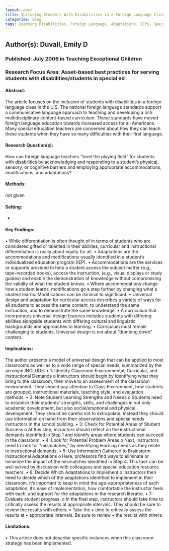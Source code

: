 ```yaml
---
layout: post
title: Including Students With Disabilities in a Foreign Language Class.
categories: Blog
tags: Learning Disabilities, Foreign Language, Adaptations, IEPs, Special Education Resource Teachers, Inclusion, Diversity, Accommodations, Development, Social and Emotional Development
---
```


## Author(s): Duvall, Emily D

### Published: July 2006 in Teaching Exceptional Children

### Research Focus Area: Asset-based best practices for serving students with disabilities/students in special ed

#### Abstract:
The article focuses on the inclusion of students with disabilities in a foreign language class in the U.S. The national foreign language standards support a communicative language approach to teaching and developing a rich multidisciplinary content-based curriculum. These standards have moved foreign language education towards increased access for all Americans. Many special education teachers are concerned about how they can teach these students when they have so many difficulties with their first language.


#### Research Question(s):
 How can foreign language teachers “level the playing field” for students with disabilities by acknowledging and responding to a student’s physical, sensory, or cognitive barriers and employing appropriate accommodations, modifications, and adaptations?


#### Methods:
not given


#### Setting:
-


#### Key Findings:
• While differentiation is often thought of in terms of students who are considered gifted or talented in their abilities, curricular and instructional differentiation is really about equity for all. • Adaptations are the accommodations and modifications usually identified in a student’s individualized education program (IEP). • Accommodations are the services or supports provided to help a student access the subject matter (e.g., tape-recorded books), access the instruction, (e.g., visual displays or study guides) and enable the demonstration of knowledge without compromising the validity of what the student knows. • Where accommodations change how a student learns, modifications go a step further by changing what a student learns. Modifications can be minimal to significant. • Universal design and adaptation for curricular access describes a variety of ways for all students to access the same content, to understand the same instruction, and to demonstrate the same knowledge. • A curriculum that incorporates universal design features includes students with differing abilities alongside students with differing cultural and linguistic backgrounds and approaches to learning. • Curriculum must remain challenging to students. Universal design is not about “dumbing down” content. 


#### Implications:
The author presents a model of universal design that can be applied to most classrooms as well as to a wide range of special needs, summarized by the acronym INCLUDE: • 1: Identify Classroom Environmental, Curricular, and Instructional Demands o Instructors should begin by identifying what they bring to the classroom, then move to an assessment of the classroom environment. They should pay attention to Class Environment, how students are grouped, instructional materials, teaching style, and evaluation methods. • 2: Note Student Learning Strengths and Needs o Students need to establish their students’ strengths, skills, and challenges in not only academic development, but also social/emotional and physical development. They should be careful not to extrapolate; instead they should use information on hand from their observations and special needs instructors in the school building. • 3: Check for Potential Areas of Student Success o At this step, insructors should reflect on the instructional demands identified in Step 1 and identify areas where students can succeed in the classroom. • 4: Look for Potential Problem Areas o Next, instructors need to look for "mismatches," by identifying learning needs as they relate to instructional demands. • 5: Use Information Gathered to Brainstorm Instructional Adaptations o Here, professors find ways to eliminate or minimize the impact of the mismatches identified in Step 4. This task can be well served by discussion with colleagues and special education resource teachers. • 6: Decide Which Adaptations to Implement o Instructors then need to decide which of the adaptations identified to implement in their classroom. It’s important to keep in mind the age-appropriateness of each adaptation, it’s ease of implementation, how comfortable the instructor feels with each, and support for the adaptations in the research literatre. • 7: Evaluate student progress. o In the final step, instructors should take time to critically assess the results at appropriate intervals. They should be sure to review the results with others. •  Take the • time to critically assess the results at • appropriate intervals. Be sure to review • the results with others. 


#### Limitations:
• This article does not describe specific instances when this classroom strategy has been implemented.


